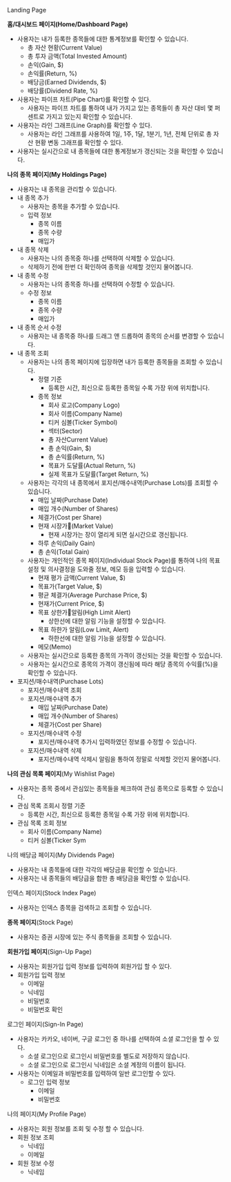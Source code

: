Landing Page

**홈/대시보드 페이지(Home/Dashboard Page)**
- 사용자는 내가 등록한 종목들에 대한 통계정보를 확인할 수 있습니다.
	- 총 자산 현황(Current Value)
	- 총 투자 금액(Total Invested Amount)
	- 손익(Gain, $)
	- 손익률(Return, %)
	- 배당금(Earned Dividends, $)
	- 배당률(Dividend Rate, %)
- 사용자는 파이프 차트(Pipe Chart)를 확인할 수 있다.
	- 사용자는 파이프 차트를 통하여 내가 가지고 있는 종목들이 총 자산 대비 몇 퍼센트로 가지고 있는지 확인할 수 있습니다.
- 사용자는 라인 그래프(Line Graph)를 확인할 수 있다.
	- 사용자는 라인 그래프를 사용하여 1일, 1주, 1달, 1분기, 1년, 전체 단위로 총 자산 현황 변동 그래프를 확인할 수 있다.
- 사용자는 실시간으로 내 종목들에 대한 통계정보가 갱신되는 것을 확인할 수 있습니다.

**나의 종목 페이지(My Holdings Page)**
- 사용자는 내 종목을 관리할 수 있습니다.
- 내 종목 추가
	- 사용자는 종목을 추가할 수 있습니다.
	- 입력 정보
		- 종목 이름
		- 종목 수량
		- 매입가
- 내 종목 삭제
	- 사용자는 나의 종목중 하나를 선택하여 삭제할 수 있습니다.
	- 삭제하기 전에 한번 더 확인하여 종목을 삭제할 것인지 물어봅니다.
- 내 종목 수정
	- 사용자는 나의 종목중 하나를 선택하여 수정할 수 있습니다.
	- 수정 정보
		- 종목 이름
		- 종목 수량
		- 매입가
- 내 종목 순서 수정
	- 사용자는 내 종목중 하나를 드래그 앤 드롭하여 종목의 순서를 변경할 수 있습니다.
- 내 종목 조회
	- 사용자는 나의 종목 페이지에 입장하면 내가 등록한 종목들을 조회할 수 있습니다.
		- 정렬 기준
			- 등록한 시간, 최신으로 등록한 종목일 수록 가장 위에 위치합니다.
		- 종목 정보
			- 회사 로고(Company Logo)
			- 회사 이름(Company Name)
			- 티커 심볼(Ticker Symbol)
			- 섹터(Sector)
			- 총 자산Current Value)
			- 총 손익(Gain, $)
			- 총 손익률(Return, %)
			- 목표가 도달률(Actual Return, %)
			- 실제 목표가 도달률(Target Return, %)
	- 사용자는 각각의 내 종목에서 포지션/매수내역(Purchase Lots)를 조회할 수 있습니다.
		- 매입 날짜(Purchase Date)
		- 매입 개수(Number of Shares)
		- 체결가(Cost per Share)
		- 현재 시장가(Market Value)
			- 현재 시장가는 장이 열리게 되면 실시간으로 갱신됩니다.
		- 하루 손익(Daily Gain)
		- 총 손익(Total Gain)
	- 사용자는 개인적인 종목 페이지(Individual Stock Page)를 통하여 나의 목표 설정 및 의사결정을 도와줄 정보, 메모 등을 입력할 수 있습니다.
		- 현재 평가 금액(Current Value, $)
		- 목표가(Target Value, $)
		- 평균 체결가(Average Purchase Price, $)
		- 현재가(Current Price, $)
		- 목표 상한가알림(High Limit Alert)
			- 상한선에 대한 알림 기능을 설정할 수 있습니다.
		- 목표 하한가 알림(Low Limit, Alert)
			- 하한선에 대한 알림 기능을 설정할 수 있습니다.
		- 메모(Memo)
	- 사용자는 실시간으로 등록한 종목의 가격이 갱신되는 것을 확인할 수 있습니다.
	- 사용자는 실시간으로 종목의 가격이 갱신됨에 따라 해당 종목의 수익률(%)을 확인할 수 있습니다.
- 포지션/매수내역(Purchase Lots)
	- 포지션/매수내역 조회
	- 포지션/매수내역 추가		
		- 매입 날짜(Purchase Date)
		- 매입 개수(Number of Shares)
		- 체결가(Cost per Share)
	- 포지션/매수내역 수정
		- 포지션/매수내역 추가시 입력하였던 정보를 수정할 수 있습니다.
	- 포지션/매수내역 삭제
		- 포지션/매수내역 삭제시 알림을 통하여 정말로 삭제할 것인지 물어봅니다.

**나의 관심 목록 페이지**(My Wishlist Page)
- 사용자는 종목 중에서 관심있는 종목들을 체크하여 관심 종목으로 등록할 수 있습니다.
- 관심 목록 조회시 정렬 기준
	- 등록한 시간, 최신으로 등록한 종목일 수록 가장 위에 위치합니다.
- 관심 목록 조회 정보
	- 회사 이름(Company Name)
	- 티커 심볼(Ticker Sym

나의 배당금 페이지(My Dividends Page)
- 사용자는 내 종목들에 대한 각각의 배당금을 확인할 수 있습니다.
- 사용자는 내 종목들의 배당급을 합한 총 배당금을 확인할 수 있습니다.

인덱스 페이지(Stock Index Page)
- 사용자는 인덱스 종목을 검색하고 조회할 수 있습니다.


**종목 페이지**(Stock Page)
- 사용자는 증권 시장에 있는 주식 종목들을 조회할 수 있습니다.


**회원가입 페이지**(Sign-Up Page)
- 사용자는 회원가입 입력 정보를 입력하여 회원가입 할 수 있다.
- 회원가입 입력 정보
	- 이메일
	- 닉네임
	- 비밀번호
	- 비밀번호 확인

로그인 페이지(Sign-In Page)
- 사용자는 카카오, 네이버, 구글 로그인 중 하나를 선택하여 소셜 로그인을 할 수 있다.
	- 소셜 로그인으로 로그인시 비밀번호를 별도로 저장하지 않습니다.
	- 소셜 로그인으로 로그인시 닉네임은 소셜 계정의 이름이 됩니다.
- 사용자는 이메일과 비밀번호를 입력하여 일반 로그인할 수 있다.
	- 로그인 입력 정보
		- 이메일
		- 비밀번호

나의 페이지(My Profile Page)
- 사용자는 회원 정보를 조회 및 수정 할 수 있습니다.
- 회원 정보 조회
	- 닉네임
	- 이메일
- 회원 정보 수정
	- 닉네임






